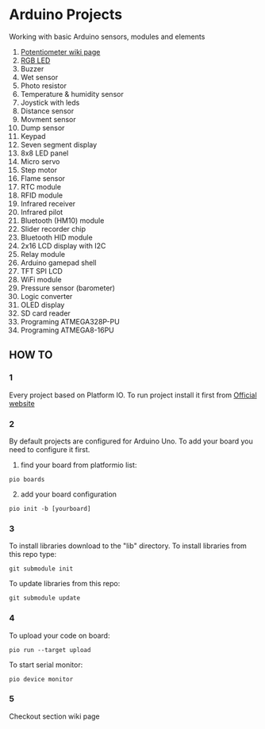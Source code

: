 # Arduino Projects
Working with basic Arduino sensors, modules and elements

1) [Potentiometer wiki page](https://github.com/mishaszu/arduino_project/wiki/01-Potentiometer)
2) [RGB LED](https://github.com/mishaszu/arduino_projects/wiki/02-RGB-LED)
3) Buzzer
4) Wet sensor
5) Photo resistor
6) Temperature & humidity sensor
7) Joystick with leds
8) Distance sensor
9) Movment sensor
10) Dump sensor
11) Keypad
12) Seven segment display
13) 8x8 LED panel
14) Micro servo
15) Step motor
16) Flame sensor
17) RTC module
18) RFID module
19) Infrared receiver
20) Infrared pilot
21) Bluetooth (HM10) module
22) Slider recorder chip
23) Bluetooth HID module
24) 2x16 LCD display with I2C
25) Relay module
26) Arduino gamepad shell
27) TFT SPI LCD
28) WiFi module
29) Pressure sensor (barometer)
30) Logic converter
31) OLED display
32) SD card reader
33) Programing ATMEGA328P-PU
34) Programing ATMEGA8-16PU

## HOW TO
### 1
Every project based on Platform IO.
To run project install it first from [Official website](http://docs.platformio.org/en/latest/installation.html)

### 2
By default projects are configured for Arduino Uno.
To add your board you need to configure it first.
1) find your board from platformio list:
```
pio boards
```
2) add your board configuration
```
pio init -b [yourboard]
```

### 3
To install libraries download to the "lib" directory.
To install libraries from this repo type:
```
git submodule init
```
To update libraries from this repo:
```
git submodule update
```

### 4
To upload your code on board:
```
pio run --target upload
```
To start serial monitor:
```
pio device monitor
```

### 5
Checkout section wiki page
